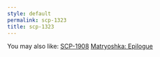 ```yaml
---
style: default
permalink: scp-1323
title: scp-1323
---
```

You may also like:
[SCP-1908](http://scp-wiki.net/scp-1908)
[Matryoshka: Epilogue](http://scp-wiki.net/matryoshka-epilogue)